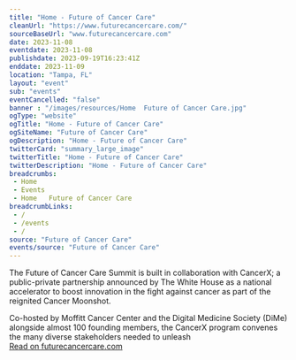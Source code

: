 ```yaml
--- 
title: "Home - Future of Cancer Care"
cleanUrl: "https://www.futurecancercare.com/"
sourceBaseUrl: "www.futurecancercare.com"
date: 2023-11-08
eventdate: 2023-11-08
publishdate: 2023-09-19T16:23:41Z
enddate: 2023-11-09
location: "Tampa, FL"
layout: "event"
sub: "events"
eventCancelled: "false"
banner : "/images/resources/Home  Future of Cancer Care.jpg"
ogType: "website"
ogTitle: "Home - Future of Cancer Care"
ogSiteName: "Future of Cancer Care"
ogDescription: "Home - Future of Cancer Care"
twitterCard: "summary_large_image"
twitterTitle: "Home - Future of Cancer Care"
twitterDescription: "Home - Future of Cancer Care"
breadcrumbs:
 - Home
 - Events
 - Home   Future of Cancer Care
breadcrumbLinks:
 - / 
 - /events
 - / 
source: "Future of Cancer Care"
events/source: "Future of Cancer Care"
---
```

The Future of Cancer Care Summit is built in collaboration with CancerX; a public-private partnership announced by The White House as a national accelerator to boost innovation in the fight against cancer as part of the reignited Cancer Moonshot.

Co-hosted by Moffitt Cancer Center and the Digital Medicine Society (DiMe) alongside almost 100 founding members, the CancerX program convenes the many diverse stakeholders needed to unleash  
[Read on futurecancercare.com](https://www.futurecancercare.com/)
